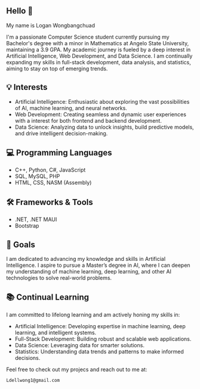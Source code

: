 ## Hello 👋

<!--
**LoganWongbangchuad/LoganWongbangchuad** is a ✨ _special_ ✨ repository because its `README.md` (this file) appears on your GitHub profile.

Here are some ideas to get you started:

- 🔭 I’m currently working on ...
- 🌱 I’m currently learning ...
- 👯 I’m looking to collaborate on ...
- 🤔 I’m looking for help with ...
- 💬 Ask me about ...
- 📫 How to reach me: ...
- 😄 Pronouns: ...
- ⚡ Fun fact: ...
-->

My name is Logan Wongbangchuad

I'm a passionate Computer Science student currently pursuing my Bachelor's degree with a minor in Mathematics at Angelo State University, maintaining a 3.9 GPA. My academic journey is fueled by a deep interest in Artificial Intelligence, Web Development, and Data Science. I am continually expanding my skills in full-stack development, data analysis, and statistics, aiming to stay on top of emerging trends.

## 💡 Interests
* Artificial Intelligence: Enthusiastic about exploring the vast possibilities of AI, machine learning, and neural networks.
* Web Development: Creating seamless and dynamic user experiences with a interest for both frontend and backend development.
* Data Science: Analyzing data to unlock insights, build predictive models, and drive intelligent decision-making.

## 💻 Programming Languages
* C++, Python, C#, JavaScript
* SQL, MySQL, PHP
* HTML, CSS, NASM (Assembly)

## 🛠️ Frameworks & Tools
* .NET, .NET MAUI
* Bootstrap

## 🎯 Goals
I am dedicated to advancing my knowledge and skills in Artificial Intelligence. I aspire to pursue a Master’s degree in AI, where I can deepen my understanding of machine learning, deep learning, and other AI technologies to solve real-world problems.

## 📚 Continual Learning
I am committed to lifelong learning and am actively honing my skills in:
* Artificial Intelligence: Developing expertise in machine learning, deep learning, and intelligent systems.
* Full-Stack Development: Building robust and scalable web applications.
* Data Science: Leveraging data for smarter solutions.
* Statistics: Understanding data trends and patterns to make informed decisions.

Feel free to check out my projecs and reach out to me at:
```
Ldellwong1@gmail.com
```
